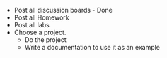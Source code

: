 * Post all discussion boards - Done
* Post all Homework
* Post all labs
* Choose a project.
  * Do the project
  * Write a documentation to use it as an example

